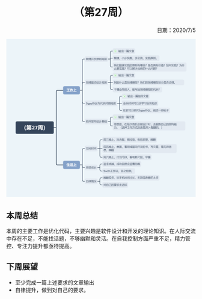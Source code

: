 <h1 style="text-align:center">（第27周）</h1>
<p align="right">日期：2020/7/5</p>

![](img/27.png)

## 本周总结

本周的主要工作是优化代码，主要兴趣是软件设计和开发的理论知识。在人际交流中存在不足，不能找话题，不够幽默和灵活。在自我控制方面严重不足，精力管控、专注力提升都亟待提高。

## 下周展望

- 至少完成一篇上述要求的文章输出
- 自律提升，做到对自己的要求。